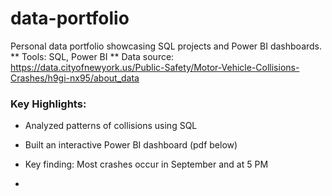 # data-portfolio
Personal data portfolio showcasing SQL projects and Power BI dashboards.
** Tools: SQL, Power BI
** Data source: https://data.cityofnewyork.us/Public-Safety/Motor-Vehicle-Collisions-Crashes/h9gi-nx95/about_data

### Key Highlights:
- Analyzed patterns of collisions using SQL
- Built an interactive Power BI dashboard (pdf below)
- Key finding: Most crashes occur in September and at 5 PM

- 
